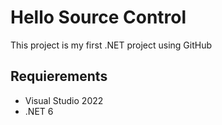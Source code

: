# Hello Source Control

This project is my first .NET project using GitHub

## Requierements

- Visual Studio 2022
- .NET 6
